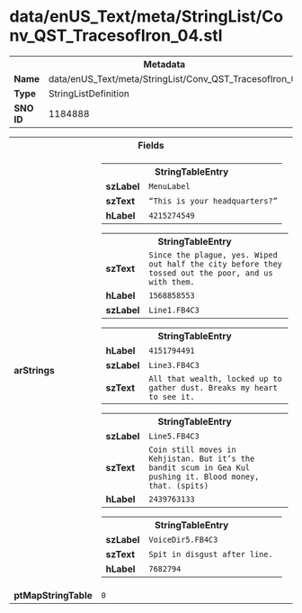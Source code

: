 <h1>data/enUS_Text/meta/StringList/Conv_QST_TracesofIron_04.stl</h1><table><tr><th colspan="100%">Metadata</th></tr><tr><td><b>Name</b></td><td>data/enUS_Text/meta/StringList/Conv_QST_TracesofIron_04.stl</td></tr><tr><td><b>Type</b></td><td>StringListDefinition</td></tr><tr><td><b>SNO ID</b></td><td>1184888</td></tr></table>

<table><tr><th colspan="100%">Fields</th></tr><tr><td><b>arStrings</b></td><td><table><tr><th colspan="100%">StringTableEntry</th></tr><tr><td><b>szLabel</b></td><td><code>MenuLabel</code></td></tr><tr><td><b>szText</b></td><td><code>“This is your headquarters?”</code></td></tr><tr><td><b>hLabel</b></td><td><code>4215274549</code></td></tr></table>


<table><tr><th colspan="100%">StringTableEntry</th></tr><tr><td><b>szText</b></td><td><code>Since the plague, yes. Wiped out half the city before they tossed out the poor, and us with them.</code></td></tr><tr><td><b>hLabel</b></td><td><code>1568858553</code></td></tr><tr><td><b>szLabel</b></td><td><code>Line1.FB4C3</code></td></tr></table>


<table><tr><th colspan="100%">StringTableEntry</th></tr><tr><td><b>hLabel</b></td><td><code>4151794491</code></td></tr><tr><td><b>szLabel</b></td><td><code>Line3.FB4C3</code></td></tr><tr><td><b>szText</b></td><td><code>All that wealth, locked up to gather dust. Breaks my heart to see it.</code></td></tr></table>


<table><tr><th colspan="100%">StringTableEntry</th></tr><tr><td><b>szLabel</b></td><td><code>Line5.FB4C3</code></td></tr><tr><td><b>szText</b></td><td><code>Coin still moves in Kehjistan. But it’s the bandit scum in Gea Kul pushing it. Blood money, that. (spits)</code></td></tr><tr><td><b>hLabel</b></td><td><code>2439763133</code></td></tr></table>


<table><tr><th colspan="100%">StringTableEntry</th></tr><tr><td><b>szLabel</b></td><td><code>VoiceDir5.FB4C3</code></td></tr><tr><td><b>szText</b></td><td><code>Spit in disgust after line. </code></td></tr><tr><td><b>hLabel</b></td><td><code>7682794</code></td></tr></table>


</td></tr><tr><td><b>ptMapStringTable</b></td><td><code>0</code></td></tr></table>

